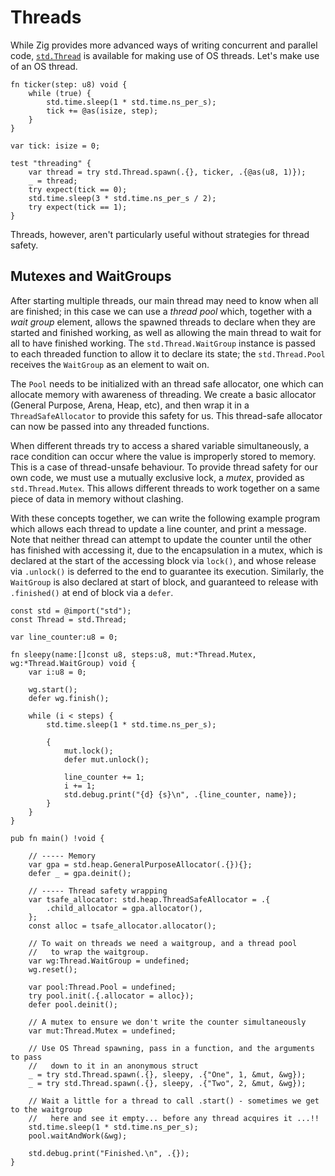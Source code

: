 # Threads

While Zig provides more advanced ways of writing concurrent and parallel code,
[`std.Thread`](https://ziglang.org/documentation/master/std/#std.Thread) is
available for making use of OS threads. Let's make use of an OS thread.

```zig
fn ticker(step: u8) void {
    while (true) {
        std.time.sleep(1 * std.time.ns_per_s);
        tick += @as(isize, step);
    }
}

var tick: isize = 0;

test "threading" {
    var thread = try std.Thread.spawn(.{}, ticker, .{@as(u8, 1)});
    _ = thread;
    try expect(tick == 0);
    std.time.sleep(3 * std.time.ns_per_s / 2);
    try expect(tick == 1);
}
```

Threads, however, aren't particularly useful without strategies for thread
safety.

## Mutexes and WaitGroups

After starting multiple threads, our main thread may need to know when all are finished; in this case we can use a _thread pool_ which, together with a _wait group_ element, allows the spawned threads to declare when they are started and finished working, as well as allowing the main thread to wait for all to have finished working. The `std.Thread.WaitGroup` instance is passed to each threaded function to allow it to declare its state; the `std.Thread.Pool` receives the `WaitGroup` as an element to wait on.

The `Pool` needs to be initialized with an thread safe allocator, one which can allocate memory with awareness of threading. We create a basic allocator (General Purpose, Arena, Heap, etc), and then wrap it in a `ThreadSafeAllocator` to provide this safety for us. This thread-safe allocator can now be passed into any threaded functions.

When different threads try to access a shared variable simultaneously, a race condition can occur where the value is improperly stored to memory. This is a case of thread-unsafe behaviour. To provide thread safety for our own code, we must use a mutually exclusive lock, a _mutex_, provided as `std.Thread.Mutex`. This allows different threads to work together on a same piece of data in memory without clashing.

With these concepts together, we can write the following example program which allows each thread to update a line counter, and print a message. Note that neither thread can attempt to update the counter until the other has finished with accessing it, due to the encapsulation in a mutex, which is declared at the start of the accessing block via `lock()`, and whose release via `.unlock()` is deferred to the end to guarantee its execution. Similarly, the `WaitGroup` is also declared at start of block, and guaranteed to release with `.finished()` at end of block via a `defer`.

```zig
const std = @import("std");
const Thread = std.Thread;

var line_counter:u8 = 0;

fn sleepy(name:[]const u8, steps:u8, mut:*Thread.Mutex, wg:*Thread.WaitGroup) void {
    var i:u8 = 0;

    wg.start();
    defer wg.finish();

    while (i < steps) {
        std.time.sleep(1 * std.time.ns_per_s);

        {
            mut.lock();
            defer mut.unlock();

            line_counter += 1;
            i += 1;
            std.debug.print("{d} {s}\n", .{line_counter, name});
        }
    }
}

pub fn main() !void {

    // ----- Memory
    var gpa = std.heap.GeneralPurposeAllocator(.{}){};
    defer _ = gpa.deinit();

    // ----- Thread safety wrapping
    var tsafe_allocator: std.heap.ThreadSafeAllocator = .{
        .child_allocator = gpa.allocator(),
    };
    const alloc = tsafe_allocator.allocator();

    // To wait on threads we need a waitgroup, and a thread pool
    //   to wrap the waitgroup.
    var wg:Thread.WaitGroup = undefined;
    wg.reset();

    var pool:Thread.Pool = undefined;
    try pool.init(.{.allocator = alloc});
    defer pool.deinit();

    // A mutex to ensure we don't write the counter simultaneously
    var mut:Thread.Mutex = undefined;

    // Use OS Thread spawning, pass in a function, and the arguments to pass
    //   down to it in an anonymous struct
    _ = try std.Thread.spawn(.{}, sleepy, .{"One", 1, &mut, &wg});
    _ = try std.Thread.spawn(.{}, sleepy, .{"Two", 2, &mut, &wg});

    // Wait a little for a thread to call .start() - sometimes we get to the waitgroup
    //   here and see it empty... before any thread acquires it ...!!
    std.time.sleep(1 * std.time.ns_per_s);
    pool.waitAndWork(&wg);

    std.debug.print("Finished.\n", .{});
}
```
